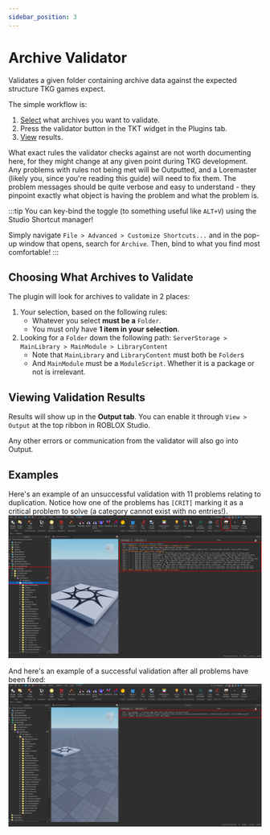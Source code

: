 ```yaml
---
sidebar_position: 3
---
```


# Archive Validator
Validates a given folder containing archive data against the expected structure TKG games expect.

The simple workflow is:
1. [Select](#choosing-what-archives-to-validate) what archives you want to validate.
2. Press the validator button in the TKT widget in the Plugins tab.
3. [View](#viewing-validation-results) results.

What exact rules the validator checks against are not worth documenting here, for they might change at any given point during TKG development.
Any problems with rules not being met will be Outputted, and a Loremaster (likely you, since you're reading this guide) will need to fix them.
The problem messages should be quite verbose and easy to understand - they pinpoint exactly what object is having the problem and what the problem is.

:::tip
You can key-bind the toggle (to something useful like `ALT+V`) using the Studio Shortcut manager!

Simply navigate `File > Advanced > Customize Shortcuts...` and in the pop-up window that opens, search for `Archive`.
Then, bind to what you find most comfortable!
:::
## Choosing What Archives to Validate
The plugin will look for archives to validate in 2 places:
1. Your selection, based on the following rules:
    - Whatever you select **must be a** `Folder`.
    - You must only have **1 item in your selection**.
2. Looking for a `Folder` down the following path: `ServerStorage > MainLibrary > MainModule > LibraryContent`
    - Note that `MainLibrary` and `LibraryContent` must both be `Folder`s
    - And `MainModule` must be a `ModuleScript`. Whether it is a package or not is irrelevant.
## Viewing Validation Results
Results will show up in the **Output tab**.
You can enable it through `View > Output` at the top ribbon in ROBLOX Studio.

Any other errors or communication from the validator will also go into Output.
## Examples
Here's an example of an unsuccessful validation with 11 problems relating to duplication.
Notice how one of the problems has `[CRIT]` marking it as a critical problem to solve (a category cannot exist with no entries!).
![Unsuccessful validation](./av/validation_with_problems.png)

And here's an example of a successful validation after all problems have been fixed:
![Successful validation](./av/validation_without_problems.png)